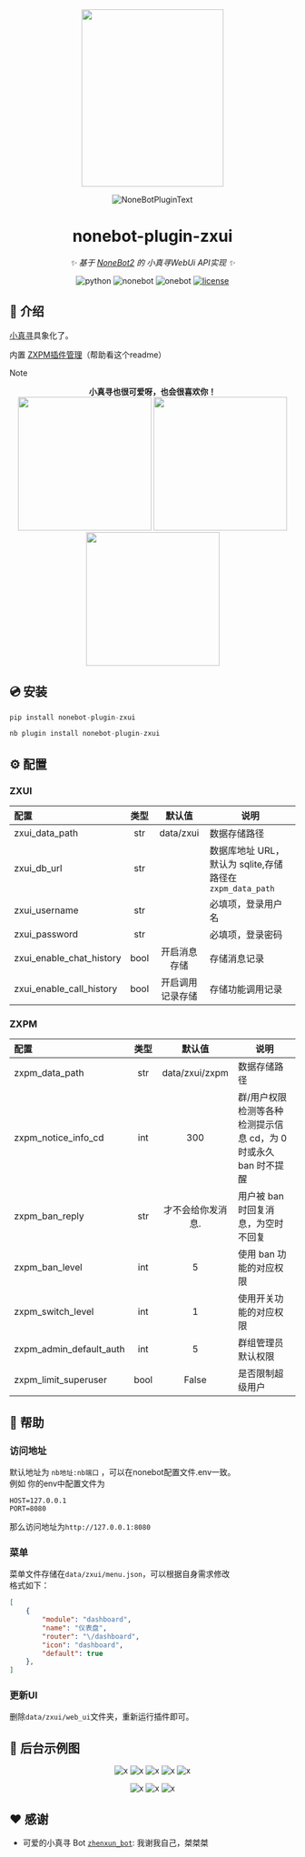 <div align=center>

<img width="250" height="312" src="https://github.com/HibiKier/nonebot-plugin-zxui/blob/main/docs_image/tt.jpg"/>

</div>

<div align="center">

<p>
  <img src="https://raw.githubusercontent.com/lgc-NB2Dev/readme/main/template/plugin.svg" alt="NoneBotPluginText">
</p>

# nonebot-plugin-zxui

_✨ 基于 [NoneBot2](https://github.com/nonebot/nonebot2) 的 小真寻WebUi API实现 ✨_

![python](https://img.shields.io/badge/python-v3.10%2B-blue)
![nonebot](https://img.shields.io/badge/nonebot-v2.1.3-yellow)
![onebot](https://img.shields.io/badge/onebot-v11-black)
[![license](https://img.shields.io/badge/license-AGPL3.0-FE7D37)](https://github.com/HibiKier/zhenxun_bot/blob/main/LICENSE)

</div>

## 📖 介绍

[小真寻](https://github.com/HibiKier/zhenxun_bot)具象化了。  

内置 [ZXPM插件管理](https://github.com/HibiKier/nonebot-plugin-zxpm)（帮助看这个readme）

> [!NOTE]
>
> <div align="center"><b>小真寻也很可爱呀，也会很喜欢你！</b></div>
>
> <div align="center">
> <img width="235" height="235" src="https://github.com/HibiKier/nonebot-plugin-zxui/blob/main/docs_image/tt3.png"/>
> <img width="235" height="235" src="https://github.com/HibiKier/nonebot-plugin-zxui/blob/main/docs_image/tt1.png"/>
> <img width="235" height="235" src="https://github.com/HibiKier/nonebot-plugin-zxui/blob/main/docs_image/tt2.png"/>
> </div>

## 💿 安装

```python
pip install nonebot-plugin-zxui
```

```python
nb plugin install nonebot-plugin-zxui
```

## ⚙️ 配置

### ZXUI

| 配置                    | 类型 |            默认值             | 说明                                                             |
| :---------------------- | :--: | :---------------------------: | ---------------------------------------------------------------- |       
| zxui_data_path          | str  |           data/zxui           | 数据存储路径
|zxui_db_url| str|  | 数据库地址 URL，默认为 sqlite,存储路径在`zxpm_data_path`|
| zxui_username          | str  |                      | 必填项，登录用户名
| zxui_password          | str  |                      | 必填项，登录密码
| zxui_enable_chat_history          | bool  | 开启消息存储                    | 存储消息记录
| zxui_enable_call_history          | bool  | 开启调用记录存储                    | 存储功能调用记录


### ZXPM

| 配置                    | 类型 |            默认值             | 说明                                                             |
| :---------------------- | :--: | :---------------------------: | ---------------------------------------------------------------- |    
| zxpm_data_path          | str  |           data/zxui/zxpm           | 数据存储路径                                                     |
| zxpm_notice_info_cd     | int  |              300              | 群/用户权限检测等各种检测提示信息 cd，为 0 时或永久 ban 时不提醒 |
| zxpm_ban_reply          | str  |       才不会给你发消息.       | 用户被 ban 时回复消息，为空时不回复                              |
| zxpm_ban_level          | int  |               5               | 使用 ban 功能的对应权限                                          |
| zxpm_switch_level       | int  |               1               | 使用开关功能的对应权限                                           |
| zxpm_admin_default_auth | int  |               5               | 群组管理员默认权限                                               |
| zxpm_limit_superuser               | bool  |           False            | 是否限制超级用户     


## 🎉 帮助

### 访问地址

默认地址为 `nb地址:nb端口` ，可以在nonebot配置文件.env一致。  
例如 你的env中配置文件为
```
HOST=127.0.0.1
PORT=8080
```
那么访问地址为`http://127.0.0.1:8080`

### 菜单

菜单文件存储在`data/zxui/menu.json`，可以根据自身需求修改  
格式如下：

```json
[
    {
        "module": "dashboard",
        "name": "仪表盘",
        "router": "\/dashboard",
        "icon": "dashboard",
        "default": true
    },
]
```

### 更新UI

删除`data/zxui/web_ui`文件夹，重新运行插件即可。

## 🎁 后台示例图
<div align="center">

![x](https://raw.githubusercontent.com/HibiKier/nonebot-plugin-zxui/main/docs_image/8.png)
![x](https://raw.githubusercontent.com/HibiKier/nonebot-plugin-zxui/main/docs_image/0.png)
![x](https://raw.githubusercontent.com/HibiKier/nonebot-plugin-zxui/main/docs_image/1.png)
![x](https://raw.githubusercontent.com/HibiKier/nonebot-plugin-zxui/main/docs_image/2.png)
![x](https://raw.githubusercontent.com/HibiKier/nonebot-plugin-zxui/main/docs_image/3.png)
<!-- ![x](https://raw.githubusercontent.com/HibiKier/nonebot-plugin-zxui/main/docs_image/4.png) -->
![x](https://raw.githubusercontent.com/HibiKier/nonebot-plugin-zxui/main/docs_image/5.png)
![x](https://raw.githubusercontent.com/HibiKier/nonebot-plugin-zxui/main/docs_image/6.png)
![x](https://raw.githubusercontent.com/HibiKier/nonebot-plugin-zxui/main/docs_image/7.png)

</div>

## ❤ 感谢

- 可爱的小真寻 Bot [`zhenxun_bot`](https://github.com/HibiKier/zhenxun_bot): 我谢我自己，桀桀桀
